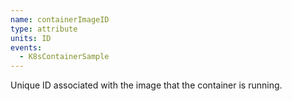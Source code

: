 ```yaml
---
name: containerImageID
type: attribute
units: ID
events:
  - K8sContainerSample
---
```


Unique ID associated with the image that the container is running.